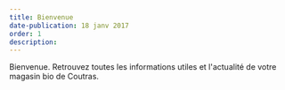 ```yaml
---
title: Bienvenue
date-publication: 18 janv 2017
order: 1
description:
---
```


<!--fin-excerpt-->
<!-- ******************************** -->
<!-- **** début contenu détaillé **** -->

<span>Bienvenue</span>. Retrouvez toutes les informations utiles et l'actualité de votre magasin bio de Coutras. 



<!-- **** fin contenu détaillé **** -->
<!-- ****************************** -->
